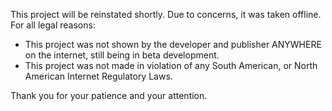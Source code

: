 This project will be reinstated shortly. Due to concerns, it was taken offline. For all legal reasons:
- This project was not shown by the developer and publisher ANYWHERE on the internet, still being in beta development.
- This project was not made in violation of any South American, or North American Internet Regulatory Laws.

Thank you for your patience and your attention.
